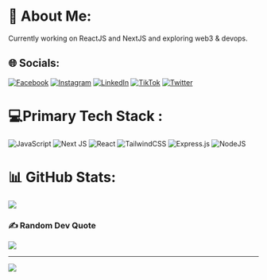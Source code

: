 
# 💫 About Me:

Currently working on ReactJS and NextJS and exploring web3 & devops.

## 🌐 Socials:
[![Facebook](https://img.shields.io/badge/Facebook-%231877F2.svg?logo=Facebook&logoColor=white)](https://facebook.com/kcritesh59) [![Instagram](https://img.shields.io/badge/Instagram-%23E4405F.svg?logo=Instagram&logoColor=white)](https://instagram.com/kcritesh59) [![LinkedIn](https://img.shields.io/badge/LinkedIn-%230077B5.svg?logo=linkedin&logoColor=white)](https://linkedin.com/in/riteshkc) [![TikTok](https://img.shields.io/badge/TikTok-%23000000.svg?logo=TikTok&logoColor=white)](https://tiktok.com/@kcritesh218) [![Twitter](https://img.shields.io/badge/Twitter-%231DA1F2.svg?logo=Twitter&logoColor=white)](https://twitter.com/whoisriteshkc) 

# 💻Primary Tech Stack :
![JavaScript](https://img.shields.io/badge/javascript-%23323330.svg?style=for-the-badge&logo=javascript&logoColor=%23F7DF1E)  ![Next JS](https://img.shields.io/badge/Next-black?style=for-the-badge&logo=next.js&logoColor=white) ![React](https://img.shields.io/badge/react-%2320232a.svg?style=for-the-badge&logo=react&logoColor=%2361DAFB) ![TailwindCSS](https://img.shields.io/badge/tailwindcss-%2338B2AC.svg?style=for-the-badge&logo=tailwind-css&logoColor=white) ![Express.js](https://img.shields.io/badge/express.js-%23404d59.svg?style=for-the-badge&logo=express&logoColor=%2361DAFB) ![NodeJS](https://img.shields.io/badge/node.js-6DA55F?style=for-the-badge&logo=node.js&logoColor=white)

# 📊 GitHub Stats:
<!-- ![](https://github-readme-stats.vercel.app/api?username=kcritesh&theme=maroongold&hide_border=false&include_all_commits=false&count_private=true)<br/> -->
![](https://github-readme-streak-stats.herokuapp.com/?user=kcritesh&theme=maroongold&hide_border=false)<br/>
<!-- ![](https://github-readme-stats.vercel.app/api/top-langs/?username=kcritesh&theme=maroongold&hide_border=false&include_all_commits=false&count_private=true&layout=compact) -->

### ✍️ Random Dev Quote
![](https://quotes-github-readme.vercel.app/api?type=vetical&theme=tokyonight)

---
 [![](https://visitcount.itsvg.in/api?id=kcritesh&icon=5&color=0)](https://visitcount.itsvg.in) 

<!--   ## 💰 You can help me by Donating
  [![BuyMeACoffee](https://img.shields.io/badge/Buy%20Me%20a%20Coffee-ffdd00?style=for-the-badge&logo=buy-me-a-coffee&logoColor=black)](https://buymeacoffee.com/kcritesh)  -->

  
<!-- Proudly created with GPRM ( https://gprm.itsvg.in ) -->
